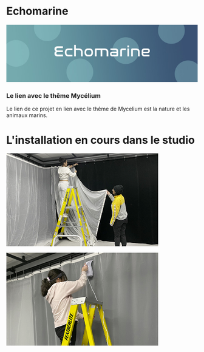 # Echomarine
![banniere photo](https://github.com/MeganeRanger/H23_V13_inspirations_RANGER/blob/main/Mycelium/Echomarine/media/echomarine_banniere_page_projet.jpeg)


### Le lien avec le thême Mycélium 
Le lien de ce projet en lien avec le thême de Mycelium est la nature et les animaux marins.

# L'installation en cours dans le studio

![installation en cours](https://github.com/MeganeRanger/H23_V13_inspirations_RANGER/blob/main/Mycelium/Echomarine/media/installation_en_cours_01.png)


![installation en cours](https://github.com/MeganeRanger/H23_V13_inspirations_RANGER/blob/main/Mycelium/Echomarine/media/installation_en_cours_02.png)
